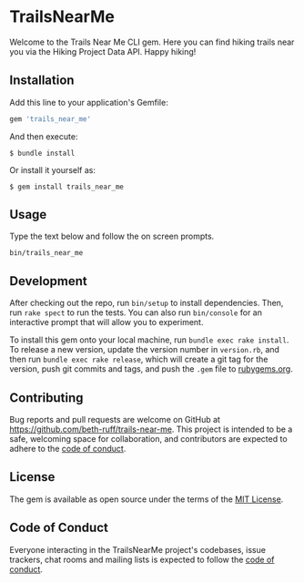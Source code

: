 # TrailsNearMe

<!-- what your app does, how to install it, and to use it.
Google editable version of ReadMe. -->

Welcome to the Trails Near Me CLI gem. Here you can find hiking trails near you via the Hiking Project Data API. Happy hiking!

## Installation

Add this line to your application's Gemfile:

```ruby
gem 'trails_near_me'
```

And then execute:

    $ bundle install

Or install it yourself as:

    $ gem install trails_near_me

## Usage

Type the text below and follow the on screen prompts.

    bin/trails_near_me

<!-- Leave Development alone. -->
## Development

After checking out the repo, run `bin/setup` to install dependencies. Then, run `rake spect` to run the tests. You can also run `bin/console` for an interactive prompt that will allow you to experiment.

To install this gem onto your local machine, run `bundle exec rake install`. To release a new version, update the version number in `version.rb`, and then run `bundle exec rake release`, which will create a git tag for the version, push git commits and tags, and push the `.gem` file to [rubygems.org](https://rubygems.org).

<!-- Leave contributing alone. -->
## Contributing 

Bug reports and pull requests are welcome on GitHub at https://github.com/beth-ruff/trails-near-me. This project is intended to be a safe, welcoming space for collaboration, and contributors are expected to adhere to the [code of conduct](https://github.com/beth-ruff/trails_near_me/blob/master/CODE_OF_CONDUCT.md).

## License 

The gem is available as open source under the terms of the [MIT License](https://opensource.org/licenses/MIT).

## Code of Conduct

Everyone interacting in the TrailsNearMe project's codebases, issue trackers, chat rooms and mailing lists is expected to follow the [code of conduct](https://github.com/beth-ruff/trails_near_me/blob/master/CODE_OF_CONDUCT.md).
